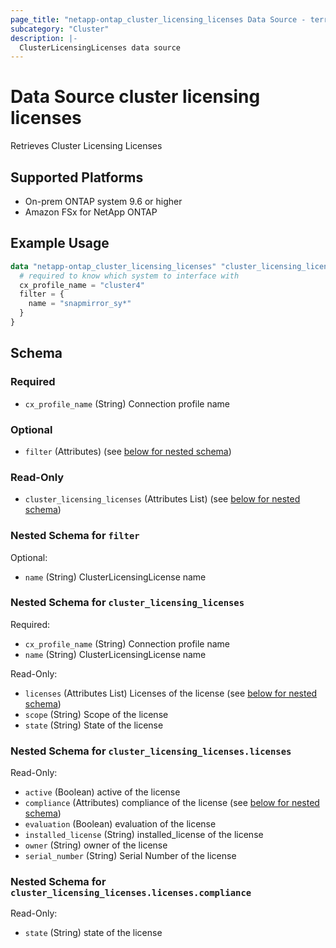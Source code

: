 ```yaml
---
page_title: "netapp-ontap_cluster_licensing_licenses Data Source - terraform-provider-netapp-ontap"
subcategory: "Cluster"
description: |-
  ClusterLicensingLicenses data source
---
```


# Data Source cluster licensing licenses

Retrieves Cluster Licensing Licenses

## Supported Platforms

* On-prem ONTAP system 9.6 or higher
* Amazon FSx for NetApp ONTAP

## Example Usage

```terraform
data "netapp-ontap_cluster_licensing_licenses" "cluster_licensing_licenses" {
  # required to know which system to interface with
  cx_profile_name = "cluster4"
  filter = {
    name = "snapmirror_sy*"
  }
}

```

## Schema

### Required

- `cx_profile_name` (String) Connection profile name

### Optional

- `filter` (Attributes) (see [below for nested schema](#nestedatt--filter))

### Read-Only

- `cluster_licensing_licenses` (Attributes List) (see [below for nested schema](#nestedatt--cluster_licensing_licenses))

<a id="nestedatt--filter"></a>

### Nested Schema for `filter`

Optional:

- `name` (String) ClusterLicensingLicense name

<a id="nestedatt--cluster_licensing_licenses"></a>

### Nested Schema for `cluster_licensing_licenses`

Required:

- `cx_profile_name` (String) Connection profile name
- `name` (String) ClusterLicensingLicense name

Read-Only:

- `licenses` (Attributes List) Licenses of the license (see [below for nested schema](#nestedatt--cluster_licensing_licenses--licenses))
- `scope` (String) Scope of the license
- `state` (String) State of the license

<a id="nestedatt--cluster_licensing_licenses--licenses"></a>

### Nested Schema for `cluster_licensing_licenses.licenses`

Read-Only:

- `active` (Boolean) active of the license
- `compliance` (Attributes) compliance of the license (see [below for nested schema](#nestedatt--cluster_licensing_licenses--licenses--compliance))
- `evaluation` (Boolean) evaluation of the license
- `installed_license` (String) installed_license of the license
- `owner` (String) owner of the license
- `serial_number` (String) Serial Number of the license

<a id="nestedatt--cluster_licensing_licenses--licenses--compliance"></a>

### Nested Schema for `cluster_licensing_licenses.licenses.compliance`

Read-Only:

- `state` (String) state of the license
